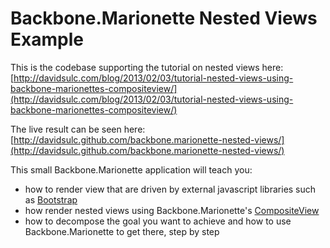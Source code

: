 Backbone.Marionette Nested Views Example
========================================

This is the codebase supporting the tutorial on nested views here: [http://davidsulc.com/blog/2013/02/03/tutorial-nested-views-using-backbone-marionettes-compositeview/](http://davidsulc.com/blog/2013/02/03/tutorial-nested-views-using-backbone-marionettes-compositeview/)

The live result can be seen here: [http://davidsulc.github.com/backbone.marionette-nested-views/](http://davidsulc.github.com/backbone.marionette-nested-views/)

This small Backbone.Marionette application will teach you:

  * how to render view that are driven by external javascript libraries such as [Bootstrap](http://twitter.github.com/bootstrap/)
  * how render nested views using Backbone.Marionette's [CompositeView](https://github.com/marionettejs/backbone.marionette/blob/master/docs/marionette.compositeview.md)
  * how to decompose the goal you want to achieve and how to use Backbone.Marionette to get there, step by step